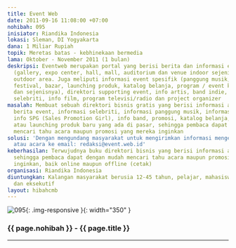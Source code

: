 ```yaml
---
title: Event Web
date: 2011-09-16 11:08:00 +07:00
nohibah: 095
inisiator: Riandika Indonesia
lokasi: Sleman, DI Yogyakarta
dana: 1 Miliar Rupiah
topik: Meretas batas - kebhinekaan bermedia
lama: Oktober - November 2011 (1 bulan)
deskripsi: Eventweb merupakan portal yang berisi berita dan informasi event indoor
  (gallery, expo center, hall, mall, auditorium dan venue indoor sejenisnya) serta
  outdoor area. Juga meliputi informasi event spesifik (panggung musik, pameran, lomba,
  festival, bazar, launching produk, katalog belanja, program / event khusus, party,
  dan sejenisnya), direktori supporting event, info artis, band indie, info SPG, info
  selebriti, info film, program televisi/radio dan project organizer
masalah: Membuat sebuah direktori bisnis gratis yang berisi informasi acara di Indonesia,
  berita event, informasi selebriti, informasi panggung musik, informasi Pameran,
  info SPG (Sales Promotion Girl), info band, promosi, katalog belanja, penawaran
  atau launching produk baru yang ada di pasar, sehingga pembaca dapat dengan mudah
  mencari tahu acara maupun promosi yang mereka inginkan
solusi: 'Dengan mengundang masyarakat untuk mengirimkan informasi mengenai suatu promosi
  atau acara ke email: redaksi@event.web.id'
keberhasilan: Terwujudnya buku direktori bisnis yang berisi informasi acara dan promosi
  sehingga pembaca dapat dengan mudah mencari tahu acara maupun promosi yang mereka
  inginkan, baik online maupun offline (cetak)
organisasi: Riandika Indonesia
diuntungkan: Kalangan masyarakat berusia 12-45 tahun, pelajar, mahasiswa, PNS, swasta,
  dan eksekutif
layout: hibahcmb
---
```


![095](/static/img/hibahcmb/095.png){: .img-responsive }{: width="350" }

### {{ page.nohibah }} - {{ page.title }}

---
